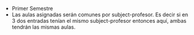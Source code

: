 - Primer Semestre
- Las aulas asignadas serán comunes por subject-profesor. Es decir si en 3 dos entradas tenían el mismo subject-profesor entonces aquí, ambas tendrán las mismas aulas.